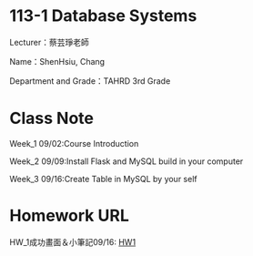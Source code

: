 # 113-1 Database Systems

Lecturer：蔡芸琤老師

Name：ShenHsiu, Chang

Department and Grade：TAHRD 3rd Grade

# Class Note
  Week_1 09/02:Course Introduction
  
  Week_2 09/09:Install Flask and MySQL build in your computer
  
  Week_3 09/16:Create Table in MySQL by your self
  
# Homework URL
  HW_1成功畫面＆小筆記09/16: [HW1](https://ws5618-my.sharepoint.com/:b:/g/personal/samuel_ws5618_onmicrosoft_com/EWK9NaZB2h5Cu8W067G9HJABJA3YTVk3cKIArbF3Tjvzrg?e=n452pd)

